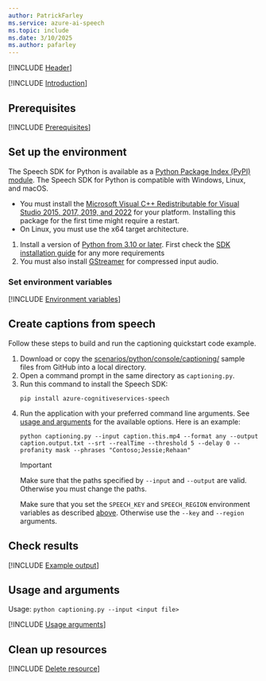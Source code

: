 ```yaml
---
author: PatrickFarley
ms.service: azure-ai-speech
ms.topic: include
ms.date: 3/10/2025
ms.author: pafarley
---
```


[!INCLUDE [Header](../../common/python.md)]

[!INCLUDE [Introduction](intro.md)]

## Prerequisites

[!INCLUDE [Prerequisites](../../common/azure-prerequisites.md)]

## Set up the environment

The Speech SDK for Python is available as a [Python Package Index (PyPI) module](https://pypi.org/project/azure-cognitiveservices-speech/). The Speech SDK for Python is compatible with Windows, Linux, and macOS. 
- You must install the [Microsoft Visual C++ Redistributable for Visual Studio 2015, 2017, 2019, and 2022](/cpp/windows/latest-supported-vc-redist?view=msvc-170&preserve-view=true) for your platform. Installing this package for the first time might require a restart.
- On Linux, you must use the x64 target architecture.

1. Install a version of [Python from 3.10 or later](https://www.python.org/downloads/). First check the [SDK installation guide](../../../quickstarts/setup-platform.md?pivots=programming-language-python) for any more requirements 
1. You must also install [GStreamer](~/articles/ai-services/speech-service/how-to-use-codec-compressed-audio-input-streams.md) for compressed input audio.

### Set environment variables

[!INCLUDE [Environment variables](../../common/environment-variables.md)]

## Create captions from speech

Follow these steps to build and run the captioning quickstart code example.

1. Download or copy the <a href="https://github.com/Azure-Samples/cognitive-services-speech-sdk/tree/master/scenarios/python/console/captioning/"  title="Copy the samples"  target="_blank">scenarios/python/console/captioning/</a> sample files from GitHub into a local directory. 
1. Open a command prompt in the same directory as `captioning.py`.
1. Run this command to install the Speech SDK:  
    ```console
    pip install azure-cognitiveservices-speech
    ```
1. Run the application with your preferred command line arguments. See [usage and arguments](#usage-and-arguments) for the available options. Here is an example:
    ```console
    python captioning.py --input caption.this.mp4 --format any --output caption.output.txt --srt --realTime --threshold 5 --delay 0 --profanity mask --phrases "Contoso;Jessie;Rehaan"
    ```
    > [!IMPORTANT]
    > Make sure that the paths specified by `--input` and `--output` are valid. Otherwise you must change the paths.
    > 
    > Make sure that you set the `SPEECH_KEY` and `SPEECH_REGION` environment variables as described [above](#set-environment-variables). Otherwise use the `--key` and `--region` arguments.

## Check results

[!INCLUDE [Example output](example-output-v2.md)]

## Usage and arguments

Usage: `python captioning.py --input <input file>`

[!INCLUDE [Usage arguments](usage-arguments-v2.md)]

## Clean up resources

[!INCLUDE [Delete resource](../../common/delete-resource.md)]

